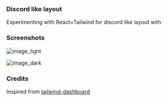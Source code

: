 ### Discord like layout

Experimenting with React+Tailwind for discord like layout with


### Screenshots

![image_light](https://github.com/shadmansaleh/ReactDiscordLayout/assets/13149513/0af3f3ec-337e-4081-8a5c-fa0651c37541)

![image_dark](https://github.com/shadmansaleh/ReactDiscordLayout/assets/13149513/b192f218-767e-4455-9233-32524153a240)


### Credits
Inspired from [tailwind-dashboard](https://github.com/fireship-io/tailwind-dashboard)
